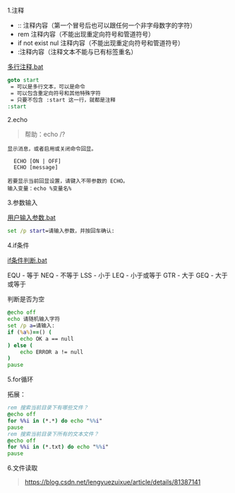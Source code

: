 1.注释

- :: 注释内容（第一个冒号后也可以跟任何一个非字母数字的字符）
- rem 注释内容（不能出现重定向符号和管道符号）
- if not exist nul 注释内容（不能出现重定向符号和管道符号）
- :注释内容（注释文本不能与已有标签重名）

 [多行注释.bat](01入门语法图片\多行注释.bat) 

```bat
goto start
 = 可以是多行文本，可以是命令
 = 可以包含重定向符号和其他特殊字符
 = 只要不包含 :start 这一行，就都是注释
:start
```

2.echo

> 帮助：echo /?

```
显示消息，或者启用或关闭命令回显。

  ECHO [ON | OFF]
  ECHO [message]

若要显示当前回显设置，请键入不带参数的 ECHO。
输入变量：echo %变量名%
```

3.参数输入

 [用户输入参数.bat](01入门语法图片\用户输入参数.bat) 

```bat
set /p start=请输入参数，并按回车确认:
```

4.if条件

 [if条件判断.bat](01入门语法图片\if条件判断.bat) 

EQU - 等于
NEQ - 不等于
LSS - 小于
LEQ - 小于或等于
GTR - 大于
GEQ - 大于或等于

判断是否为空

```bat
@echo off
echo 请随机输入字符
set /p a=请输入:
if (%a%)==() (
    echo OK a == null
) else (
    echo ERROR a != null
)
pause
```

5.for循环



拓展：

```bat
rem 搜索当前目录下有哪些文件？
@echo off
for %%i in (*.*) do echo "%%i"
pause
rem 搜索当前目录下所有的文本文件？
@echo off
for %%i in (*.txt) do echo "%%i"
pause
```

6.文件读取

> https://blog.csdn.net/lengyuezuixue/article/details/81387141